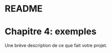 README
================

# Chapitre 4: exemples

Une brève description de ce que fait votre projet.
